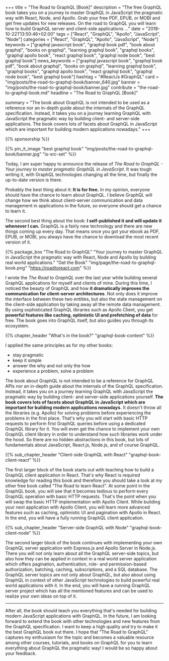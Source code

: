 +++
title = "The Road to GraphQL [Book]"
description = "The free GraphQL book takes you on a journey to master GraphQL in JavaScript the pragmatic way with React, Node, and Apollo. Grab your free PDF, EPUB, or MOBI and get free updates for new releases. On the road to GraphQL you will learn how to build GraphQL server and client-side applications ..."
date = "2018-10-22T13:50:46+02:00"
tags = ["React", "GraphQL", "Apollo", "JavaScript", "Node"]
categories = ["React", "GraphQL", "Apollo", "JavaScript", "Node"]
keywords = ["graphql javascript book", "graphql book pdf", "book about graphql", "books on graphql", "learning graphql book", "graphql books", "graphql apollo book", "react graphql book", "graphql node book", "best graphql book"]
news_keywords = ["graphql javascript book", "graphql book pdf", "book about graphql", "books on graphql", "learning graphql book", "graphql books", "graphql apollo book", "react graphql book", "graphql node book", "best graphql book"]
hashtag = "#ReactJs #GraphQL"
card = "img/posts/the-road-to-graphql-book/banner_640.jpg"
banner = "img/posts/the-road-to-graphql-book/banner.jpg"
contribute = "the-road-to-graphql-book.md"
headline = "The Road to GraphQL [Book]"

summary = "The book about GraphQL is not intended to be used as a reference nor an in-depth guide about the internals of the GraphQL specification. Instead, it takes you on a journey learning GraphQL with JavaScript the pragmatic way by building client- and server-side applications. The book covers lots of facets about GraphQL in JavaScript which are important for building modern applications nowadays."
+++

{{% sponsorship %}}

{{% pin_it_image "best graphql book" "img/posts/the-road-to-graphql-book/banner.jpg" "is-src-set" %}}

Today, I am super happy to announce the release of *The Road to GraphQL - Your journey to master pragmatic GraphQL in JavaScript*. It was tough writing it, with GraphQL technologies changing all the time, but finally the up-to-date version is there.

Probably the best thing about it: **It is for free.** In my opinion, everyone should have the chance to learn about GraphQL. I believe GraphQL will change how we think about client-server communication and data management in applications in the future, so everyone should get a chance to learn it.

The second best thing about the book: **I self-published it and will update it whenever I can.** GraphQL is a fairly new technology and there are new things coming up every day. That means once you got your ebook as PDF, EPUB, or MOBI, you always have the chance to download the most recent version of it.

{{% package_box "The Road to GraphQL" "Your journey to master GraphQL in JavaScript the pragmatic way with React, Node and Apollo by building real world applications." "Get the Book" "img/page/the-road-to-graphql-book.png" "https://roadtoreact.com" %}}

I wrote the *The Road to GraphQL* over the last year while building several GraphQL applications for myself and clients of mine. During this time, I noticed the beauty of GraphQL and how **it dramatically improves the communication for client-server architectures**. Not only does it improve the interface between these two entities, but also the state management on the client-side application by taking away all the remote data management. By using sophisticated GraphQL libraries such as Apollo Client, you get **powerful features like caching, optimistic UI and prefetching of data** for free. The book goes into GraphQL itself, but also guides you through its ecosystem.

{{% chapter_header "What's in the book?" "graphql-book-content" %}}

I applied the same principles as for my other books:

* stay pragmatic
* keep it simple
* answer the why and not only the how
* experience a problem, solve a problem

The book about GraphQL is not intended to be a reference for GraphQL APIs nor an in-depth guide about the internals of the GraphQL specification. Instead, it takes you on a journey learning GraphQL with JavaScript the pragmatic way by building client- and server-side applications yourself. **The book covers lots of facets about GraphQL in JavaScript which are important for building modern applications nowadays.** It doesn't throw all the libraries (e.g. Apollo) for solving problems before experiencing the problems in the first place. That's why you will start with basic HTTP requests to perform first GraphQL queries before using a dedicated GraphQL library for it. You will even get the chance to implement your own GraphQL client library in order to understand how such libraries work under the hood. So there are no hidden abstractions in this book, but lots of fundamentals about JavaScript, React.js, Node.js, and of course GraphQL.

{{% sub_chapter_header "Client-side GraphQL with React" "graphql-book-client-react" %}}

The first larger block of the book starts out with teaching how to build a GraphQL client application in React. That's why React is required knowledge for reading this book and therefore you should take a look at my other free book called "The Road to learn React". At some point in the GraphQL book, you will see that it becomes tedious to perform every GraphQL operation with basic HTTP requests. That's the point when you will swap the basic HTTP implementation with Apollo Client. While building your next application with Apollo Client, you will learn more advanced features such as caching, optimistic UI and pagination with Apollo in React. In the end, you will have a fully running GraphQL client application.

{{% sub_chapter_header "Server-side GraphQL with Node" "graphql-book-client-node" %}}

The second larger block of the book continues with implementing your own GraphQL server application with Express.js and Apollo Server in Node.js. There you will not only learn about all the GraphQL server-side topics, but also how they can be applied in context in a real world server application which offers pagination, authentication, role- and permission-based authorization, batching, caching, subscriptions, and a SQL database. The GraphQL server topics are not only about GraphQL, but also about using GraphQL in context of other JavaScript technologies to build powerful real world applications with it. In the end, you will have a running GraphQL server project which has all the mentioned features and can be used to realize your own ideas on top of it.

<hr class="section-divider">

After all, the book should teach you everything that's needed for building modern JavaScript applications with GraphQL. In the future, I am looking forward to extend the book with other technologies and new features from the GraphQL specification. I want to keep a high quality and try to make it the best GraphQL book out there. I hope that "The Road to GraphQL" captures my enthusiasm for the topic and becomes a valuable resource among other courses, tutorials, and books on GraphQL for you to learn everything about GraphQL the pragmatic way! I would be so happy about your feedback.